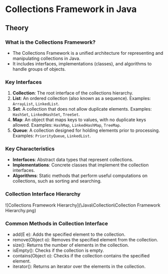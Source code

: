 # Collections Framework in Java

## Theory

### What is the Collections Framework?

- The Collections Framework is a unified architecture for representing and manipulating collections in Java.
- It includes interfaces, implementations (classes), and algorithms to handle groups of objects.

### Key Interfaces

1. **Collection**: The root interface of the collections hierarchy.
2. **List**: An ordered collection (also known as a sequence). Examples: `ArrayList`, `LinkedList`.
3. **Set**: A collection that does not allow duplicate elements. Examples: `HashSet`, `LinkedHashSet`, `TreeSet`.
4. **Map**: An object that maps keys to values, with no duplicate keys allowed. Examples: `HashMap`, `LinkedHashMap`, `TreeMap`.
5. **Queue**: A collection designed for holding elements prior to processing. Examples: `PriorityQueue`, `LinkedList`.

### Key Characteristics

- **Interfaces**: Abstract data types that represent collections.
- **Implementations**: Concrete classes that implement the collection interfaces.
- **Algorithms**: Static methods that perform useful computations on collections, such as sorting and searching.

### Collection Interface Hierarchy

![Collections Framework Hierarchy](\Java\Collection\Collection Framework Hierarchy.png)

### Common Methods in Collection Interface

- add(E e): Adds the specified element to the collection.
- remove(Object o): Removes the specified element from the collection.
- size(): Returns the number of elements in the collection.
- isEmpty(): Checks if the collection is empty.
- contains(Object o): Checks if the collection contains the specified element.
- iterator(): Returns an iterator over the elements in the collection.
